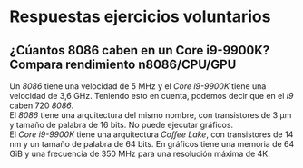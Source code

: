 # Respuestas ejercicios voluntarios
## ¿Cúantos 8086 caben en un Core i9-9900K? Compara rendimiento n8086/CPU/GPU  
Un _8086_ tiene una velocidad de 5 MHz y el _Core i9-9900K_ tiene una velocidad de 3,6 GHz. Teniendo esto en cuenta, podemos decir que en el _i9_ caben 720 _8086_.  
El _8086_ tiene una arquitectura del mismo nombre, con transistores de 3 µm y tamaño de palabra de 16 bits. No puede ejecutar gráficos.  
El _Core i9-9900K_ tiene una arquitectura _Coffee Lake_, con transistores de 14 nm y un tamaño de palabra de 64 bits. En gráficos tiene una memoria de 64 GiB y una frecuencia de 350 MHz para una resolución máxima de 4K.